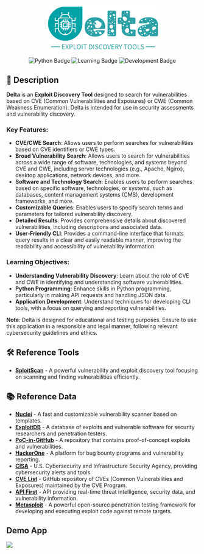 <p align="center">
  <img src="icon.png" alt="app" width="300">
</p>

<p align="center">
    <img src="https://badgen.net/badge/Python/≥3.12.2/yellow?icon=pypi" alt="Python Badge" style="max-width: 100%;">
    <img src="https://badgen.net/badge/Learning/Purposes/purple?icon=terminal" alt="Learning Badge" style="max-width: 100%;">
    <img src="https://badgen.net/badge/Under/Development/blue?icon=github" alt="Development Badge" style="max-width: 100%;">
</p>

## 📜 Description

**Delta** is an **Exploit Discovery Tool** designed to search for vulnerabilities based on CVE (Common Vulnerabilities and Exposures) or CWE (Common Weakness Enumeration). Delta is intended for use in security assessments and vulnerability discovery.

### Key Features:

- **CVE/CWE Search**: Allows users to perform searches for vulnerabilities based on CVE identifiers or CWE types.
- **Broad Vulnerability Search**: Allows users to search for vulnerabilities across a wide range of software, technologies, and systems beyond CVE and CWE, including server technologies (e.g., Apache, Nginx), desktop applications, network devices, and more.
- **Software and Technology Search**: Enables users to perform searches based on specific software, technologies, or systems, such as databases, content management systems (CMS), development frameworks, and more.
- **Customizable Queries**: Enables users to specify search terms and parameters for tailored vulnerability discovery.
- **Detailed Results**: Provides comprehensive details about discovered vulnerabilities, including descriptions and associated data.
- **User-Friendly CLI**: Provides a command-line interface that formats query results in a clear and easily readable manner, improving the readability and accessibility of vulnerability information.

### Learning Objectives:

- **Understanding Vulnerability Discovery**: Learn about the role of CVE and CWE in identifying and understanding software vulnerabilities.
- **Python Programming**: Enhance skills in Python programming, particularly in making API requests and handling JSON data.
- **Application Development**: Understand techniques for developing CLI tools, with a focus on querying and reporting vulnerabilities.

**Note**: Delta is designed for educational and testing purposes. Ensure to use this application in a responsible and legal manner, following relevant cybersecurity guidelines and ethics.

## 🛠️ Reference Tools

- **[SploitScan](https://github.com/xaitax/SploitScan/)** - A powerful vulnerability and exploit discovery tool focusing on scanning and finding vulnerabilities efficiently.

## 📚 Reference Data

- **[Nuclei](https://nuclei.projectdiscovery.io)** - A fast and customizable vulnerability scanner based on templates.
- **[ExploitDB](https://www.exploit-db.com)** - A database of exploits and vulnerable software for security researchers and penetration testers.
- **[PoC-in-GitHub](https://github.com/nomi-sec/PoC-in-GitHub)** - A repository that contains proof-of-concept exploits and vulnerabilities.
- **[HackerOne](https://hackerone.com)** - A platform for bug bounty programs and vulnerability reporting.
- **[CISA](https://www.cisa.gov)** - U.S. Cybersecurity and Infrastructure Security Agency, providing cybersecurity alerts and tools.
- **[CVE List](https://github.com/CVEProject/cvelistV5)** - GitHub repository of CVEs (Common Vulnerabilities and Exposures) maintained by the CVE Program.
- **[API First](https://api.first.org)** - API providing real-time threat intelligence, security data, and vulnerability information.
- **[Metasploit](https://www.metasploit.com)** - A powerful open-source penetration testing framework for developing and executing exploit code against remote targets.


## Demo App

<img src="https://raw.githubusercontent.com/sh4dowByte/media/main/delta/Delta.gif"  style="max-width: 80%;">
